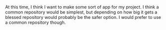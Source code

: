 At this time, I think I want to make some sort of app for my project. I think a common repository would be simplest, but depending on how big it gets a blessed repository would probably be the safer option. I would prefer to use a common repository though. 
